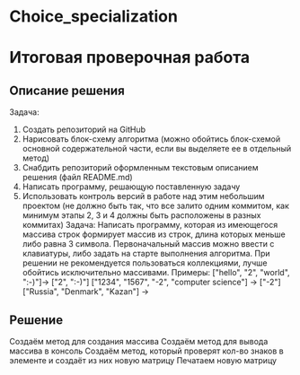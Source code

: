 # Choice_specialization
# Итоговая проверочная работа #

## Описание решения ##
Задача:
1. Создать репозиторий на GitHub
2. Нарисовать блок-схему алгоритма (можно обойтись блок-схемой основной содержательной части,
если вы выделяете ее в отдельный метод)
3. Снабдить репозиторий оформленным текстовым описанием решения (файл README.md)
4. Написать программу, решающую поставленную задачу
5. Использовать контроль версий в работе над этим небольшим проектом (не должно быть так, что все залито
одним коммитом, как минимум этапы 2, 3 и 4 должны быть расположены в разных коммитах)
Задача: Написать программу, которая из имеющегося массива строк формирует массив из строк, длина
которых меньше либо равна 3 символа.
Первоначальный массив можно ввести с клавиатуры, либо задать на старте выполнения алгоритма.
При решении не рекомендуется пользоваться коллекциями, лучше обойтись исключительно массивами.
Примеры:
["hello", "2", "world", ":-)"]-> ["2", ":-)"]
["1234", "1567", "-2", "computer science"] -> ["-2"]
["Russia", "Denmark", "Kazan"] -> 

## Решение ##
Создаём метод для создания массива
Создаём метод для вывода массива в консоль
Создаём метод, который проверят кол-во знаков в элементе и создаёт из них новую матрицу
Печатаем новую матрицу
